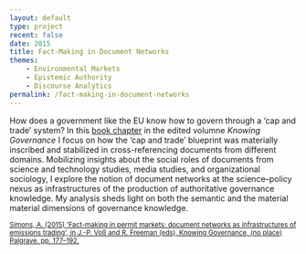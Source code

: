 ```yaml
---
layout: default
type: project
recent: false
date: 2015
title: Fact-Making in Document Networks
themes: 
    - Environmental Markets
    - Epistemic Authority
    - Discourse Analytics
permalink: /fact-making-in-document-networks
---
```


How does a government like the EU know how to govern through a ‘cap and trade’ system? In this [book chapter](https://doi.org/10.1332/030557321X16225469993170) in the edited volumne *Knowing Governance* I focus on how the ‘cap and trade’ blueprint was materially inscribed and stabilized in cross-referencing documents from different domains. Mobilizing insights about the social roles of documents from science and technology studies, media studies, and organizational sociology, I explore the notion of document networks at the science–policy nexus as infrastructures of the production of authoritative governance knowledge. My analysis sheds light on both the semantic and the material material dimensions of governance knowledge.

<small>
    <a href="https://doi.org/10.1332/030557321X16225469993170">
        Simons, A. (2015) 'Fact-making in permit markets: document networks as infrastructures of emissions trading', in J.-P. Voß and R. Freeman (eds), Knowing Governance, (no place) Palgrave. pp. 177–192.
    </a>
</small>